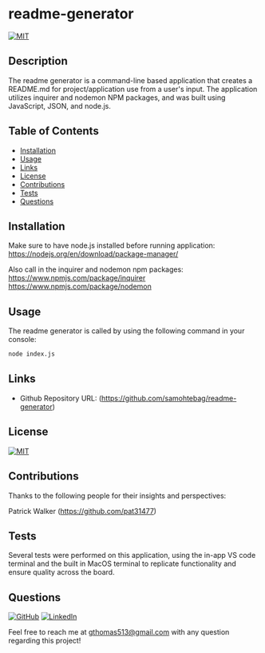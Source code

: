 # readme-generator

[![MIT](https://img.shields.io/badge/license-MIT-green?style=plastic)](https://github.com/git/git-scm.com/blob/main/MIT-LICENSE.txt)

## Description

The readme generator is a command-line based application that creates a README.md for project/application use from a user's input. The application utilizes inquirer and nodemon NPM packages, and was built using JavaScript, JSON, and node.js.

## Table of Contents
  * [Installation](#installation)
  * [Usage](#usage)
  * [Links](#links)
  * [License](#license)
  * [Contributions](#contributions)
  * [Tests](#tests)
  * [Questions](#questions)

## Installation

Make sure to have node.js installed before running application:
https://nodejs.org/en/download/package-manager/

Also call in the inquirer and nodemon npm packages:
https://www.npmjs.com/package/inquirer
https://www.npmjs.com/package/nodemon

## Usage

  The readme generator is called by using the following command in your console:

```bash
node index.js
```

 ## Links
 
  * Github Repository URL: (https://github.com/samohtebag/readme-generator)

## License

  [![MIT](https://img.shields.io/badge/license-MIT-green?style=plastic)](https://github.com/git/git-scm.com/blob/main/MIT-LICENSE.txt)

## Contributions

Thanks to the following people for their insights and perspectives: 

  Patrick Walker (https://github.com/pat31477)

## Tests

Several tests were performed on this application, using the in-app VS code terminal and the built in MacOS terminal to replicate functionality and ensure quality across the board.

## Questions

  [![GitHub](https://img.shields.io/badge/Github-Click%20Here-orange)](https://github.com/samohtebag) 
  [![LinkedIn](https://img.shields.io/badge/LinkedIn-Click%20Here-yellowgreen)](https://www.linkedin.com/in/gabriel-thomas513/)

  Feel free to reach me at gthomas513@gmail.com with any question regarding this project!